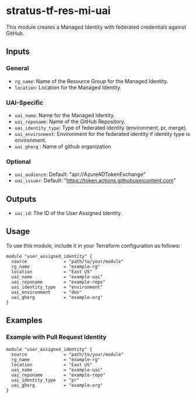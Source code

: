 # stratus-tf-res-mi-uai
This module creates a Managed Identity with federated credentials against GitHub.

## Inputs 

### General

- `rg_name`: Name of the Resource Group for the Managed Identity.
- `location`: Location for the Managed Identity.

### UAI-Specific

- `uai_name`: Name for the Managed Identity.
- `uai_reponame`: Name of the GitHub Repository.
- `uai_identity_type`: Type of federated identity (environment, pr, merge).
- `uai_environment`: Environment for the federated identity if identity type is environment.
- `uai_ghorg` : Name of github organization

### Optional
- `uai_audience`: Default: "api://AzureADTokenExchange"
- `uai_issuer`: Default: "https://token.actions.githubusercontent.com"

## Outputs

- `uai_id`: The ID of the User Assigned Identity.

## Usage

To use this module, include it in your Terraform configuration as follows:

```hcl
module "user_assigned_identity" {
  source              = "path/to/your/module"
  rg_name             = "example-rg"
  location            = "East US"
  uai_name            = "example-uai"
  uai_reponame        = "example-repo"
  uai_identity_type   = "environment"
  uai_environment     = "dev"
  uai_ghorg           = "example-org"
}
```

## Examples

### Example with Pull Request Identity

```hcl
module "user_assigned_identity" {
  source              = "path/to/your/module"
  rg_name             = "example-rg"
  location            = "East US"
  uai_name            = "example-uai"
  uai_reponame        = "example-repo"
  uai_identity_type   = "pr"
  uai_ghorg           = "example-org"
}
```